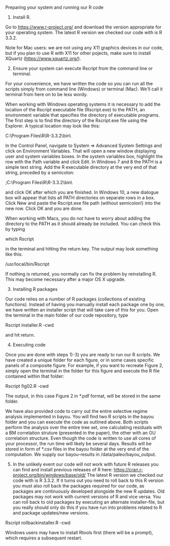Preparing your system and running our R code


1) Install R.

Go to https://www.r-project.org/ and download the version appropriate
for your operating system. The latest R version we checked our code
with is R 3.3.2.

Note for Mac users: we are not using any X11 graphics devices in
our code, but if you plan to use R with X11 for other pojects, make
sure to install XQuartz (https://www.xquartz.org/).


2) Ensure your system can execute Rscript from the command line or
terminal.

For your convenience, we have written the code so you can run all
the scripts simply from command line (Windows) or terminal (Mac).
We'll call it terminal from here on to be less wordy.

When working with Windows operating systems it is necessary to add
the location of the Rscript executable file (Rscript.exe) to the
PATH, an environment variable that specifies the directory of
executable programs. The first step is to find the directory of the
Rscript.exe file using the Explorer. A typical location may look
like this:

C:\Program Files\R\R-3.3.2\bin\

In the Control Panel, navigate to System => Advanced System Settings
and click on Environment Variables. That will open a new window
displaying user and system variables boxes. In the system variables
box, highlight the row with the Path variable and click Edit. In
Windows 7 and 8 the PATH is a simple text string. Add the R executable
directory at the very end of that string, preceded by a semicolon:

;C:\Program Files\R\R-3.3.2\bin\

and click OK after which you are finished. In Windows 10, a new
dialogue box will appear that lists all PATH directories on separate
rows in a box. Click New and paste the Rscript.exe file path (without
semicolon!) into the new row. Click OK and you are done.

When working with Macs, you do not have to worry about adding the
directory to the PATH as it should already be included. You can
check this by typing

which Rscript

in the terminal and hitting the return key. The output may look
something like this:

/usr/local/bin/Rscript

If nothing is returned, you normally can fix the problem by
reinstalling R. This may become necessary after a major OS X upgrade.


3) Installing R packages

Our code relies on a number of R packages (collections of existing
functions). Instead of having you manually install each package one
by one, we have written an installer script that will take care of
this for you. Open the terminal in the main folder of our code
repository, type

Rscript installer.R -cwd

and hit return.


4) Executing code

Once you are done with steps 1)-3) you are ready to run our R
scripts. We have created a unique folder for each figure, or in
some cases specific panels of a composite figure. For example, if
you want to recreate Figure 2, simply open the terminal in the
folder for this figure and execute the R file contained within that
folder:

Rscript fig02.R -cwd

The output, in this case Figure 2 in *.pdf format, will be stored
in the same folder.

We have also provided code to carry out the entire selective regime
analysis implemented in bayou. You will find two R scripts in the
bayou folder and you can execute the code as outlined above. Both
scripts perform the analysis over the entire tree set, one calculating
residuals with a BM correlation struture (presented in the paper),
the other with an OU correlation structure. Even though the code
is written to use all cores of your processor, the run time will
likely be several days. Results will be stored in form of *.csv
files in the bayou folder at the very end of the computation. We
supply our bayou-results in /data/paleo/bayou_output.


5) In the unlikely event our code will not work with future R
releases you can find and install previous releases of R here:
https://cran.r-project.org/bin/windows/base/old/ The latest R version
we checked our code with is R 3.3.2. If it turns out you need to
roll back to this R version you must also roll back the packages
required for our code, as packages are continuously developed
alongside the new R updates. Old packages may not work with current
versions of R and vice versa. You can roll back to old packages by
executing an alternate installer-file, but you really should only
do this if you have run into problems related to R and package
updates/new versions.

Rscript rollbackinstaller.R -cwd

Windows users may have to install Rtools first (there will be a
prompt), which requires a subsequent restart.
